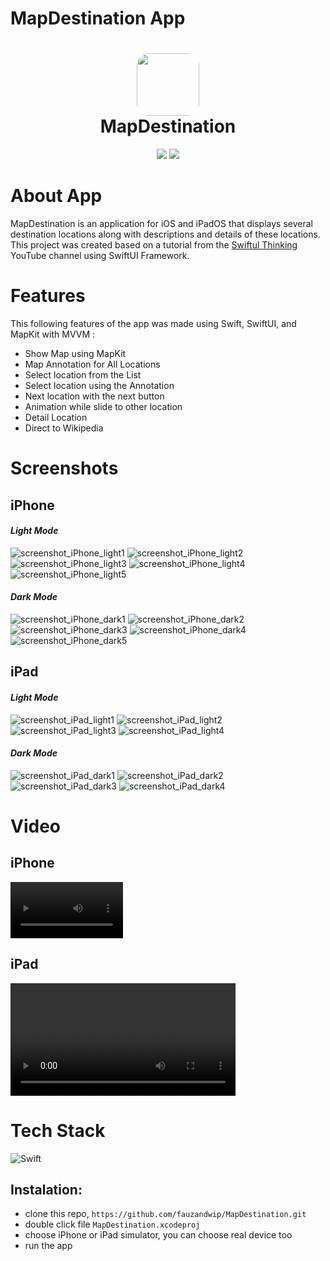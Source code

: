 # MapDestination App

<div align="center">
<h1>
<img src="screenshots/app-icon.png" width="100px" style="border-radius: 20px;"><br/>
MapDestination
</h1>
</div>
<p align="center">
<a href="https://github.com/fauzandwip"><img src="https://img.shields.io/badge/GitHub-100000?style=for-the-badge&logo=github&logoColor=white"></a>
<a href="https://www.linkedin.com/in/fauzandp"><img src="https://img.shields.io/badge/LinkedIn-0077B5?style=for-the-badge&logo=linkedin&logoColor=white"></a>
</p>

# About App

MapDestination is an application for iOS and iPadOS that displays several destination locations along with descriptions and details of these locations. This project was created based on a tutorial from the [Swiftul Thinking](https://www.youtube.com/@SwiftfulThinking/featured) YouTube channel using SwiftUI Framework.

# Features

This following features of the app was made using Swift, SwiftUI, and MapKit with MVVM :

- Show Map using MapKit
- Map Annotation for All Locations
- Select location from the List
- Select location using the Annotation
- Next location with the next button
- Animation while slide to other location
- Detail Location
- Direct to Wikipedia

# Screenshots

## iPhone

#### _Light Mode_

![screenshot_iPhone_light1](screenshots/iPhone_light_01.png)
![screenshot_iPhone_light2](screenshots/iPhone_light_02.png)
![screenshot_iPhone_light3](screenshots/iPhone_light_03.png)
![screenshot_iPhone_light4](screenshots/iPhone_light_04.png)
![screenshot_iPhone_light5](screenshots/iPhone_light_05.png)

#### _Dark Mode_

![screenshot_iPhone_dark1](screenshots/iPhone_dark_01.png)
![screenshot_iPhone_dark2](screenshots/iPhone_dark_02.png)
![screenshot_iPhone_dark3](screenshots/iPhone_dark_03.png)
![screenshot_iPhone_dark4](screenshots/iPhone_dark_04.png)
![screenshot_iPhone_dark5](screenshots/iPhone_dark_05.png)

## iPad

#### _Light Mode_

![screenshot_iPad_light1](screenshots/iPad_light_01.png)
![screenshot_iPad_light2](screenshots/iPad_light_02.png)
![screenshot_iPad_light3](screenshots/iPad_light_03.png)
![screenshot_iPad_light4](screenshots/iPad_light_04.png)

#### _Dark Mode_

![screenshot_iPad_dark1](screenshots/iPad_dark_01.png)
![screenshot_iPad_dark2](screenshots/iPad_dark_02.png)
![screenshot_iPad_dark3](screenshots/iPad_dark_03.png)
![screenshot_iPad_dark4](screenshots/iPad_dark_04.png)

# Video

## iPhone

<video width="180" controls>
<source src="video/iPhone_Video.mp4" type="video/mp4">
</video>

## iPad

<video width="360" controls>
    <source src="video/iPad_Video.mp4" type="video/mp4">
</video>

# Tech Stack

![Swift](https://img.shields.io/badge/Swift-FA7343?style=for-the-badge&logo=swift&logoColor=white)

## Instalation:

- clone this repo, `https://github.com/fauzandwip/MapDestination.git`
- double click file `MapDestination.xcodeproj`
- choose iPhone or iPad simulator, you can choose real device too
- run the app
